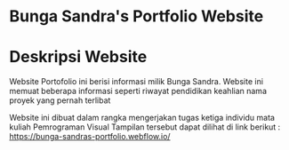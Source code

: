 # Bunga Sandra's Portfolio Website
# Deskripsi Website
Website Portofolio ini berisi informasi milik Bunga Sandra. Website ini memuat beberapa informasi seperti
riwayat pendidikan
keahlian
nama proyek yang pernah terlibat

Website ini dibuat dalam rangka mengerjakan tugas ketiga individu mata kuliah Pemrograman Visual
Tampilan tersebut dapat dilihat di link berikut : https://bunga-sandras-portfolio.webflow.io/
